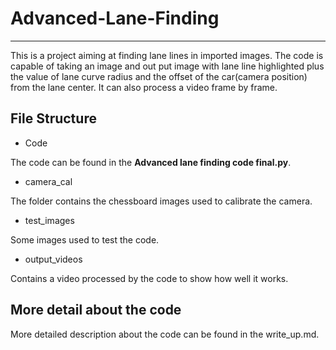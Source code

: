 # Advanced-Lane-Finding
----
This is a project aiming at finding lane lines in imported images. The code is capable of taking an image and out put image with lane line
highlighted plus the value of lane curve radius and the offset of the car(camera position) from the lane center. It can also process a video
frame by frame.

## File Structure
- Code

The code can be found in the **Advanced lane finding code final.py**.

- camera_cal

The folder contains the chessboard images used to calibrate the camera.

- test_images

Some images used to test the code.

- output_videos

Contains a video processed by the code to show how well it works.

## More detail about the code
More detailed description about the code can be found in the write_up.md.


